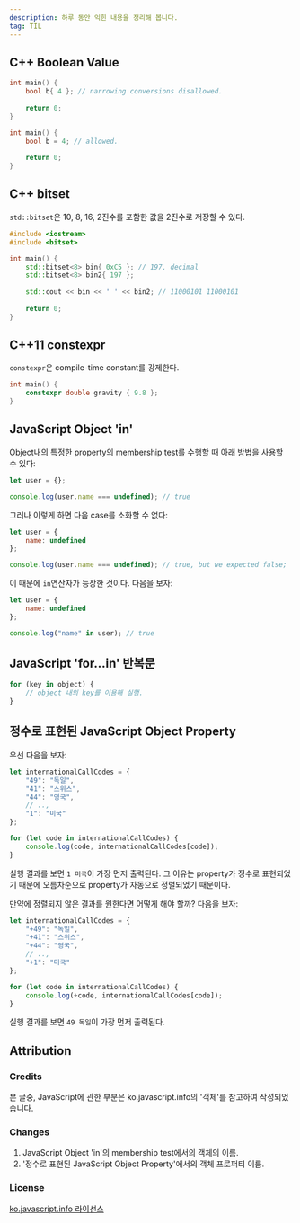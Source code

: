 ```yaml
---
description: 하루 동안 익힌 내용을 정리해 봅니다.
tag: TIL
---
```


## C++ Boolean Value

```c++
int main() {
    bool b{ 4 }; // narrowing conversions disallowed.
    
    return 0;
}
```

```c++
int main() {
    bool b = 4; // allowed.
    
    return 0;
}
```

## C++ bitset

`std::bitset`은 10, 8, 16, 2진수를 포함한 값을 2진수로 저장할 수 있다.

```c++
#include <iostream>
#include <bitset>

int main() {
    std::bitset<8> bin{ 0xC5 }; // 197, decimal
    std::bitset<8> bin2{ 197 };
    
    std::cout << bin << ' ' << bin2; // 11000101 11000101
    
    return 0;
}
```

## C++11 constexpr

`constexpr`은 compile-time constant를 강제한다.

```c++
int main() {
    constexpr double gravity { 9.8 };
}
```

## JavaScript Object 'in'

Object내의 특정한 property의 membership test를 수행할 때 아래 방법을 사용할 수 있다:

```javascript
let user = {};

console.log(user.name === undefined); // true
```

그러나 이렇게 하면 다음 case를 소화할 수 없다:

```javascript
let user = {
    name: undefined
};

console.log(user.name === undefined); // true, but we expected false;
```

이 때문에 `in`연산자가 등장한 것이다. 다음을 보자:

```javascript
let user = {
    name: undefined
};

console.log("name" in user); // true
```

## JavaScript 'for...in' 반복문

```javascript
for (key in object) {
    // object 내의 key를 이용해 실행.
}
```

## 정수로 표현된 JavaScript Object Property

우선 다음을 보자:

```javascript
let internationalCallCodes = {
    "49": "독일",
    "41": "스위스",
    "44": "영국",
    // ..,
    "1": "미국"
};

for (let code in internationalCallCodes) {
    console.log(code, internationalCallCodes[code]);
}
```

실행 결과를 보면 `1 미국`이 가장 먼저 출력된다. 그 이유는 property가 정수로 표현되었기 때문에 오름차순으로 property가 자동으로 정렬되었기 때문이다.

만약에 정렬되지 않은 결과를 원한다면 어떻게 해야 할까? 다음을 보자:

```javascript
let internationalCallCodes = {
    "+49": "독일",
    "+41": "스위스",
    "+44": "영국",
    // ..,
    "+1": "미국"
};

for (let code in internationalCallCodes) {
    console.log(+code, internationalCallCodes[code]);
}
```

실행 결과를 보면 `49 독일`이 가장 먼저 출력된다.

## Attribution

### Credits

본 글중, JavaScript에 관한 부분은 ko.javascript.info의 '객체'를 참고하여 작성되었습니다.

### Changes

1. JavaScript Object 'in'의 membership test에서의 객체의 이름.
2. '정수로 표현된 JavaScript Object Property'에서의 객체 프로퍼티 이름.

### License

[ko.javascript.info 라이선스](https://github.com/javascript-tutorial/ko.javascript.info/blob/master/LICENSE.md)
